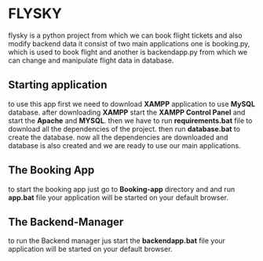 # FLYSKY
flysky is a python project from which we can book flight tickets and also modify backend data it consist of two main applications one is booking.py, which is used to book flight and another is backendapp.py from which we can change and manipulate flight data in database.

## Starting application 
to use this app first we need to download **XAMPP** application to use **MySQL** database.
after downloading **XAMPP** start the **XAMPP Control Panel** and start the **Apache** and **MYSQL**.
then we have to run **__requirements.bat__** file to download all the dependencies of the project.
then run **__database.bat__** to create the database.
now all the dependencies are downloaded and database is also created and we are ready to use our main applications.

## The Booking App
to start the booking app just go to **Booking-app** directory and and run **__app.bat__** file your application will be started on your default browser.

## The Backend-Manager
to run the Backend manager jus start the **__backendapp.bat__** file your application will be started on your default browser.
